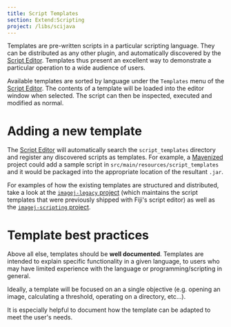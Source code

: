 ```yaml
---
title: Script Templates
section: Extend:Scripting
project: /libs/scijava
---
```


Templates are pre-written scripts in a particular scripting language. They can be distributed as any other plugin, and automatically discovered by the [Script Editor](/scripting/script-editor). Templates thus present an excellent way to demonstrate a particular operation to a wide audience of users.

Available templates are sorted by language under the `Templates` menu of the [Script Editor](/scripting/script-editor). The contents of a template will be loaded into the editor window when selected. The script can then be inspected, executed and modified as normal.

# Adding a new template

The [Script Editor](/scripting/script-editor) will automatically search the `script_templates` directory and register any discovered scripts as templates. For example, a [Mavenized](/develop/maven) project could add a sample script in `src/main/resources/script_templates` and it would be packaged into the appropriate location of the resultant `.jar`.

For examples of how the existing templates are structured and distributed, take a look at the [`imagej-legacy` project](https://github.com/imagej/imagej-legacy/tree/-/src/main/resources/script_templates) (which maintains the script templates that were previously shipped with Fiji's script editor) as well as the [`imagej-scripting` project](https://github.com/imagej/imagej-scripting).

# Template best practices

Above all else, templates should be **well documented**. Templates are intended to explain specific functionality in a given language, to users who may have limited experience with the language or programming/scripting in general.

Ideally, a template will be focused on an a single objective (e.g. opening an image, calculating a threshold, operating on a directory, etc...).

It is especially helpful to document how the template can be adapted to meet the user's needs.
